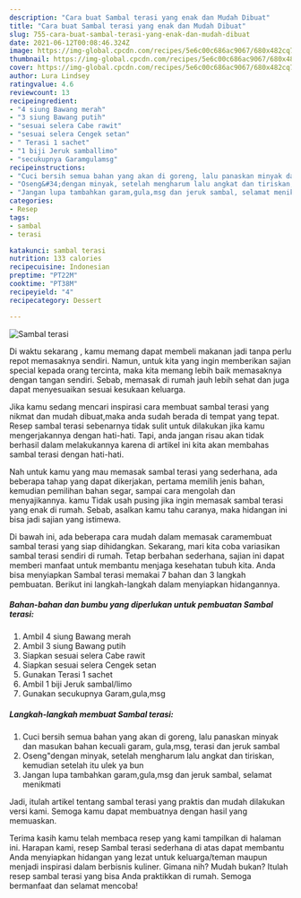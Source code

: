 ```yaml
---
description: "Cara buat Sambal terasi yang enak dan Mudah Dibuat"
title: "Cara buat Sambal terasi yang enak dan Mudah Dibuat"
slug: 755-cara-buat-sambal-terasi-yang-enak-dan-mudah-dibuat
date: 2021-06-12T00:08:46.324Z
image: https://img-global.cpcdn.com/recipes/5e6c00c686ac9067/680x482cq70/sambal-terasi-foto-resep-utama.jpg
thumbnail: https://img-global.cpcdn.com/recipes/5e6c00c686ac9067/680x482cq70/sambal-terasi-foto-resep-utama.jpg
cover: https://img-global.cpcdn.com/recipes/5e6c00c686ac9067/680x482cq70/sambal-terasi-foto-resep-utama.jpg
author: Lura Lindsey
ratingvalue: 4.6
reviewcount: 13
recipeingredient:
- "4 siung Bawang merah"
- "3 siung Bawang putih"
- "sesuai selera Cabe rawit"
- "sesuai selera Cengek setan"
- " Terasi 1 sachet"
- "1 biji Jeruk samballimo"
- "secukupnya Garamgulamsg"
recipeinstructions:
- "Cuci bersih semua bahan yang akan di goreng, lalu panaskan minyak dan masukan bahan kecuali garam, gula,msg, terasi dan jeruk sambal"
- "Oseng&#34;dengan minyak, setelah mengharum lalu angkat dan tiriskan, kemudian setelah itu ulek ya bun"
- "Jangan lupa tambahkan garam,gula,msg dan jeruk sambal, selamat menikmati"
categories:
- Resep
tags:
- sambal
- terasi

katakunci: sambal terasi 
nutrition: 133 calories
recipecuisine: Indonesian
preptime: "PT22M"
cooktime: "PT38M"
recipeyield: "4"
recipecategory: Dessert

---
```



![Sambal terasi](https://img-global.cpcdn.com/recipes/5e6c00c686ac9067/680x482cq70/sambal-terasi-foto-resep-utama.jpg)

Di waktu  sekarang , kamu memang dapat membeli makanan jadi tanpa perlu repot memasaknya sendiri. Namun, untuk kita yang ingin memberikan sajian special kepada orang tercinta, maka kita memang lebih baik memasaknya dengan tangan sendiri. Sebab, memasak di rumah jauh lebih sehat dan juga dapat menyesuaikan sesuai kesukaan keluarga.

Jika kamu sedang mencari inspirasi cara membuat sambal terasi yang nikmat dan mudah dibuat,maka anda sudah berada di tempat yang tepat. Resep sambal terasi  sebenarnya tidak sulit untuk dilakukan jika kamu mengerjakannya dengan hati-hati. Tapi, anda jangan risau akan tidak berhasil dalam melakukannya 
karena di artikel ini kita akan membahas sambal terasi dengan hati-hati.  



Nah untuk kamu yang mau memasak sambal terasi yang sederhana, ada beberapa tahap yang dapat dikerjakan, pertama memilih jenis bahan, kemudian pemilihan bahan segar, sampai cara mengolah dan menyajikannya. kamu Tidak usah pusing jika ingin memasak sambal terasi yang enak di rumah. Sebab, asalkan kamu  tahu caranya, maka hidangan ini bisa jadi sajian yang istimewa.

Di bawah ini, ada beberapa cara mudah dalam memasak caramembuat sambal terasi yang siap dihidangkan. Sekarang, mari kita coba variasikan sambal terasi sendiri di rumah. Tetap berbahan sederhana, sajian ini dapat memberi manfaat untuk membantu menjaga kesehatan tubuh kita. Anda bisa menyiapkan Sambal terasi memakai 7 bahan dan 3 langkah pembuatan. Berikut ini langkah-langkah dalam menyiapkan hidangannya.

<!--inarticleads1-->

##### Bahan-bahan dan bumbu yang diperlukan untuk pembuatan Sambal terasi:

1. Ambil 4 siung Bawang merah
1. Ambil 3 siung Bawang putih
1. Siapkan sesuai selera Cabe rawit
1. Siapkan sesuai selera Cengek setan
1. Gunakan  Terasi 1 sachet
1. Ambil 1 biji Jeruk sambal/limo
1. Gunakan secukupnya Garam,gula,msg




<!--inarticleads2-->

##### Langkah-langkah membuat Sambal terasi:

1. Cuci bersih semua bahan yang akan di goreng, lalu panaskan minyak dan masukan bahan kecuali garam, gula,msg, terasi dan jeruk sambal
1. Oseng&#34;dengan minyak, setelah mengharum lalu angkat dan tiriskan, kemudian setelah itu ulek ya bun
1. Jangan lupa tambahkan garam,gula,msg dan jeruk sambal, selamat menikmati




Jadi, itulah artikel tentang  sambal terasi  yang praktis dan mudah dilakukan versi kami. Semoga kamu dapat membuatnya dengan hasil yang memuaskan. 

Terima kasih kamu telah membaca resep yang kami tampilkan di halaman ini. Harapan kami, resep  Sambal terasi sederhana di atas dapat membantu Anda menyiapkan hidangan yang lezat untuk keluarga/teman maupun menjadi inspirasi dalam berbisnis kuliner. Gimana nih? Mudah bukan? Itulah resep sambal terasi yang bisa Anda praktikkan di rumah. Semoga bermanfaat dan selamat mencoba!

